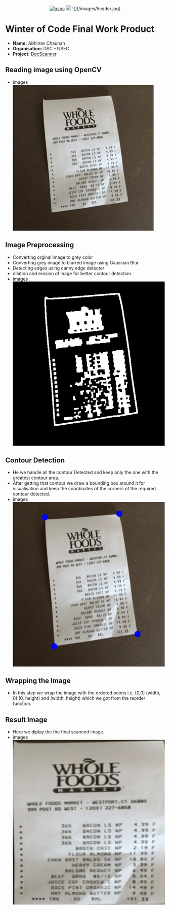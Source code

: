 <center><a href="https://winterofcode.com/"><img src="https://camo.githubusercontent.com/c73f77959233a8adb69f3dee7bbb3ba5e016f4239c7496c82538cc60c984f56e/68747470733a2f2f77696e7465726f66636f64652e636f6d2f7374617469632f6d656469612f6f72672d6c6f676f2e39333564376634382e706e67" alt="gsoc" height="50"/></a>
<a href="https://www.python.org/"><img src="https://www.python.org/static/community_logos/python-logo.png" height="45"/></a>
![](/images/header.jpg)
</center>

# Winter of Code Final Work Product
* **Name:** Abhinav Chauhan
* **Organisation:** DSC - NSEC
* **Project:** [DocScanner](https://github.com/dscnsec/DocScanner.git)

## Reading image using OpenCV
* images
![](/images/1.jpg)

## Image Preprocessing
* Converting orginal image to grey color
* Converting grey image to blurred image using Gaussian Blur
* Detecting edges using canny edge detector
* dilation and erosion of inage for better contour detection.
* images
![](/images/Threshold.jpg)

## Contour Detection
* He we handle all the contour Detected and keep only the one with the greatest contour area.
* After getting that contour we draw a bounding box around it for visualisation and keep the coordinates of the corners of the required contour detected.
* images 
![](/images/Conttour.jpg)

## Wrapping the Image
* In this step we wrap the image with the ordered points i.e. (0,0) (width, 0) (0, height) and (width, height) which we got from the reorder function.

## Result Image
* Here we diplay the the final scanned image.
* images
![](/images/Scanned.jpg)